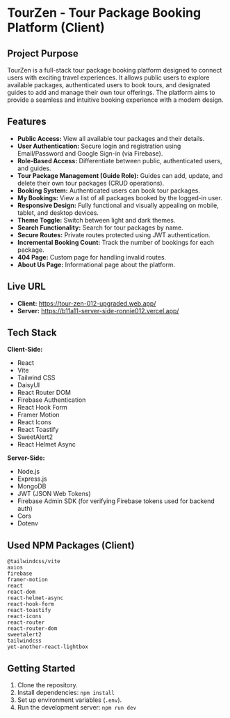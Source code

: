 # TourZen - Tour Package Booking Platform (Client)

## Project Purpose

TourZen is a full-stack tour package booking platform designed to connect users with exciting travel experiences. It allows public users to explore available packages, authenticated users to book tours, and designated guides to add and manage their own tour offerings. The platform aims to provide a seamless and intuitive booking experience with a modern design.

## Features

*   **Public Access:** View all available tour packages and their details.
*   **User Authentication:** Secure login and registration using Email/Password and Google Sign-in (via Firebase).
*   **Role-Based Access:** Differentiate between public, authenticated users, and guides.
*   **Tour Package Management (Guide Role):** Guides can add, update, and delete their own tour packages (CRUD operations).
*   **Booking System:** Authenticated users can book tour packages.
*   **My Bookings:** View a list of all packages booked by the logged-in user.
*   **Responsive Design:** Fully functional and visually appealing on mobile, tablet, and desktop devices.
*   **Theme Toggle:** Switch between light and dark themes.
*   **Search Functionality:** Search for tour packages by name.
*   **Secure Routes:** Private routes protected using JWT authentication.
*   **Incremental Booking Count:** Track the number of bookings for each package.
*   **404 Page:** Custom page for handling invalid routes.
*   **About Us Page:** Informational page about the platform.

## Live URL

*   **Client:** https://tour-zen-012-upgraded.web.app/
*   **Server:** https://b11a11-server-side-ronnie012.vercel.app/


## Tech Stack

**Client-Side:**
*   React
*   Vite
*   Tailwind CSS
*   DaisyUI
*   React Router DOM
*   Firebase Authentication
*   React Hook Form
*   Framer Motion
*   React Icons
*   React Toastify
*   SweetAlert2
*   React Helmet Async

**Server-Side:**
*   Node.js
*   Express.js
*   MongoDB
*   JWT (JSON Web Tokens)
*   Firebase Admin SDK (for verifying Firebase tokens used for backend auth)
*   Cors
*   Dotenv


## Used NPM Packages (Client)

```
@tailwindcss/vite
axios
firebase
framer-motion
react
react-dom
react-helmet-async
react-hook-form
react-toastify
react-icons
react-router
react-router-dom
sweetalert2
tailwindcss
yet-another-react-lightbox
```


## Getting Started

1.  Clone the repository.
2.  Install dependencies: `npm install`
3.  Set up environment variables (`.env`).
4.  Run the development server: `npm run dev`



